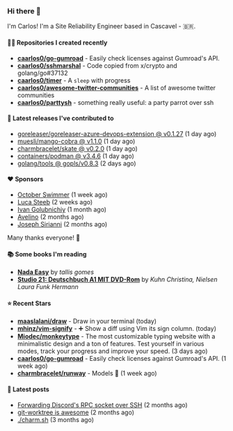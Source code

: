 ### Hi there 👋

I'm Carlos! I'm a Site Reliability Engineer based in Cascavel - 🇧🇷.

#### 👨‍💻 Repositories I created recently
- **[caarlos0/go-gumroad](https://github.com/caarlos0/go-gumroad)** - Easily check licenses against Gumroad&#39;s API.
- **[caarlos0/sshmarshal](https://github.com/caarlos0/sshmarshal)** - Code copied from x/crypto and golang/go#37132
- **[caarlos0/timer](https://github.com/caarlos0/timer)** - A `sleep` with progress
- **[caarlos0/awesome-twitter-communities](https://github.com/caarlos0/awesome-twitter-communities)** - A list of awesome twitter communities
- **[caarlos0/parttysh](https://github.com/caarlos0/parttysh)** - something really useful: a party parrot over ssh

#### 🚀 Latest releases I've contributed to


- [goreleaser/goreleaser-azure-devops-extension @ v0.1.27](https://github.com/goreleaser/goreleaser-azure-devops-extension/releases/tag/v0.1.27) (1 day ago)
- [muesli/mango-cobra @ v1.1.0](https://github.com/muesli/mango-cobra/releases/tag/v1.1.0) (1 day ago)
- [charmbracelet/skate @ v0.2.0](https://github.com/charmbracelet/skate/releases/tag/v0.2.0) (1 day ago)
- [containers/podman @ v3.4.6](https://github.com/containers/podman/releases/tag/v3.4.6) (1 day ago)
- [golang/tools @ gopls/v0.8.3](https://github.com/golang/tools/releases/tag/gopls%2Fv0.8.3) (2 days ago)

#### ❤️ Sponsors
- [October Swimmer](https://github.com/octoberswimmer) (1 week ago)
- [Luca Steeb](https://github.com/steebchen) (2 weeks ago)
- [Ivan Golubnichiy](https://github.com/h1kkan) (1 month ago)
- [Avelino](https://github.com/avelino) (2 months ago)
- [Joseph Sirianni](https://github.com/jsirianni) (2 months ago)

Many thanks everyone! 🙏

#### 📚 Some books I'm reading
- **[Nada Easy](https://www.goodreads.com/book/show/36041615-nada-easy)** by _tallis gomes_
- **[Studio 21: Deutschbuch A1 MIT DVD-Rom](https://www.goodreads.com/book/show/25495148-studio-21)** by _Kuhn Christina, Nielsen Laura Funk Hermann_

#### ⭐ Recent Stars


- **[maaslalani/draw](https://github.com/maaslalani/draw)** - Draw in your terminal (today)
- **[mhinz/vim-signify](https://github.com/mhinz/vim-signify)** - :heavy_plus_sign: Show a diff using Vim its sign column. (today)
- **[Miodec/monkeytype](https://github.com/Miodec/monkeytype)** - The most customizable typing website with a minimalistic design and a ton of features. Test yourself in various modes, track your progress and improve your speed. (3 days ago)
- **[caarlos0/go-gumroad](https://github.com/caarlos0/go-gumroad)** - Easily check licenses against Gumroad&#39;s API. (1 week ago)
- **[charmbracelet/runway](https://github.com/charmbracelet/runway)** - Models 📸 (1 week ago)

#### 📄 Latest posts
- [Forwarding Discord&#39;s RPC socket over SSH](https://carlosbecker.com/posts/discord-rpc-ssh/) (2 months ago)
- [git-worktree is awesome](https://carlosbecker.com/posts/git-worktrees/) (2 months ago)
- [./charm.sh](https://carlosbecker.com/posts/charm/) (3 months ago)

